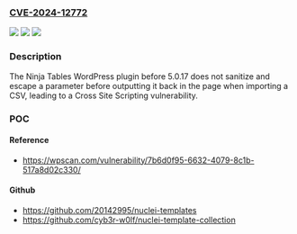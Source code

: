 ### [CVE-2024-12772](https://cve.mitre.org/cgi-bin/cvename.cgi?name=CVE-2024-12772)
![](https://img.shields.io/static/v1?label=Product&message=Ninja%20Tables&color=blue)
![](https://img.shields.io/static/v1?label=Version&message=0%3C%205.0.17%20&color=brighgreen)
![](https://img.shields.io/static/v1?label=Vulnerability&message=CWE-79%20Cross-Site%20Scripting%20(XSS)&color=brighgreen)

### Description

The Ninja Tables  WordPress plugin before 5.0.17 does not sanitize and escape a parameter before outputting it back in the page when importing a CSV, leading to a Cross Site Scripting vulnerability.

### POC

#### Reference
- https://wpscan.com/vulnerability/7b6d0f95-6632-4079-8c1b-517a8d02c330/

#### Github
- https://github.com/20142995/nuclei-templates
- https://github.com/cyb3r-w0lf/nuclei-template-collection

